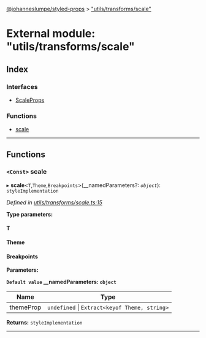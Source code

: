 [@johanneslumpe/styled-props](../README.md) > ["utils/transforms/scale"](../modules/_utils_transforms_scale_.md)

# External module: "utils/transforms/scale"

## Index

### Interfaces

* [ScaleProps](../interfaces/_utils_transforms_scale_.scaleprops.md)

### Functions

* [scale](_utils_transforms_scale_.md#scale)

---

## Functions

<a id="scale"></a>

### `<Const>` scale

▸ **scale**<`T`,`Theme`,`Breakpoints`>(__namedParameters?: *`object`*): `styleImplementation`

*Defined in [utils/transforms/scale.ts:15](https://github.com/johanneslumpe/styled-props/blob/8e709f1/src/utils/transforms/scale.ts#L15)*

**Type parameters:**

#### T 
#### Theme 
#### Breakpoints 
**Parameters:**

**`Default value` __namedParameters: `object`**

| Name | Type |
| ------ | ------ |
| themeProp | `undefined` \| `Extract<keyof Theme, string>` |

**Returns:** `styleImplementation`

___

